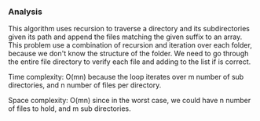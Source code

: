 ### Analysis

This algorithm uses recursion to traverse a directory and its subdirectories given its path and append the files matching the given suffix to an array. This problem use a combination of recursion and iteration over each folder, because we don't know the structure of the folder. We need to go through the entire file directory to verify each file and adding to the list if is correct.

Time complexity: O(mn) because the loop iterates over m number of sub directories, and n number of files per directory.

Space complexity: O(mn) since in the worst case, we could have n number of files to hold, and m sub directories.